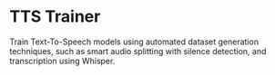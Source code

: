 # TTS Trainer
Train Text-To-Speech models using automated dataset generation techniques, such as smart audio splitting with silence detection, and transcription using Whisper.
